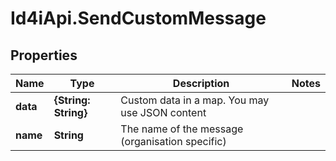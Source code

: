 # Id4iApi.SendCustomMessage

## Properties
Name | Type | Description | Notes
------------ | ------------- | ------------- | -------------
**data** | **{String: String}** | Custom data in a map. You may use JSON content | 
**name** | **String** | The name of the message (organisation specific) | 


